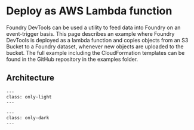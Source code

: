 # Deploy as AWS Lambda function

Foundry DevTools can be used a utility to feed data into Foundry on an event-trigger basis.
This page describes an example where Foundry DevTools is deployed as a lambda function and copies objects from an
S3 Bucket to a Foundry dataset, whenever new objects are uploaded to the bucket.
The full example including the CloudFormation templates can be found in the GitHub repository in the examples folder.


## Architecture
```{image} /pictures/aws_lambda_example_light.svg
---
class: only-light
---
```

```{image} /pictures/aws_lambda_example_dark.svg
---
class: only-dark
---
```